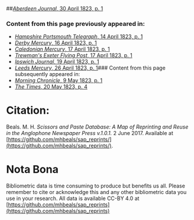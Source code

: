 ##[*Aberdeen Journal*, 30 April 1823, p. 1](https://mhbeals.github.io/sap_html/Aberdeen-Journal/Aberdeen-Journal-30-April-1823-p-1)

### Content from this page previously appeared in:
+ [*Hampshire Portsmouth Telegraph*, 14 April 1823, p. 1](https://mhbeals.github.io/sap_html/Hampshire-Portsmouth-Telegraph/Hampshire-Portsmouth-Telegraph-14-April-1823-p-1)
+ [*Derby Mercury*, 16 April 1823, p. 1](https://mhbeals.github.io/sap_html/Derby-Mercury/Derby-Mercury-16-April-1823-p-1)
+ [*Caledonian Mercury*, 17 April 1823, p. 1](https://mhbeals.github.io/sap_html/Caledonian-Mercury/Caledonian-Mercury-17-April-1823-p-1)
+ [*Trewman's Exeter Flying Post*, 17 April 1823, p. 1](https://mhbeals.github.io/sap_html/Trewman's-Exeter-Flying-Post/Trewman's-Exeter-Flying-Post-17-April-1823-p-1)
+ [*Ipswich Journal*, 19 April 1823, p. 1](https://mhbeals.github.io/sap_html/Ipswich-Journal/Ipswich-Journal-19-April-1823-p-1)
+ [*Leeds Mercury*, 26 April 1823, p. 1](https://mhbeals.github.io/sap_html/Leeds-Mercury/Leeds-Mercury-26-April-1823-p-1)### Content from this page subsequently appeared in:
+ [*Morning Chronicle*, 9 May 1823, p. 1](https://mhbeals.github.io/sap_html/Morning-Chronicle/Morning-Chronicle-9-May-1823-p-1)
+ [*The Times*, 20 May 1823, p. 4](https://mhbeals.github.io/sap_html/The-Times/The-Times-20-May-1823-p-4)
                    
# Citation: 

Beals. M. H. *Scissors and Paste Database: A Map of Reprinting and Reuse in the Anglophone Newspaper Press v.1.0.1.* 2 June 2017. Available at [https://github.com/mhbeals/sap_reprints/](https://github.com/mhbeals/sap_reprints/). 
                    
# Nota Bona

Bibliometric data is time consuming to produce but benefits us all. Please remember to cite or acknowledge this and any other bibliometric data you use in your research. All data is available CC-BY 4.0 at [https://github.com/mhbeals/sap_reprints](https://github.com/mhbeals/sap_reprints)